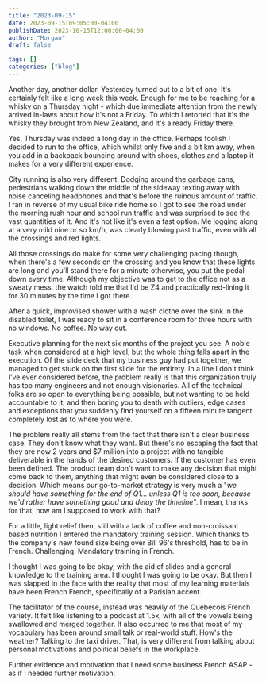 ```yaml
---
title: "2023-09-15"
date: 2023-09-15T09:05:00-04:00
publishDate: 2023-10-15T12:00:00-04:00
author: "Morgan"
draft: false

tags: []
categories: ["blog"]
---
```


Another day, another dollar. Yesterday turned out to a bit of one. It's certainly felt like a long week this week. Enough for me to be reaching for a whisky on a Thursday night - which due immediate attention from the newly arrived in-laws about how it's not a Friday. To which I retorted that it's the whisky they brought from New Zealand, and it's already Friday there.

Yes, Thursday was indeed a long day in the office. Perhaps foolish I decided to run to the office, which whilst only five and a bit km away, when you add in a backpack bouncing around with shoes, clothes and a laptop it makes for a very different experience.

City running is also very different. Dodging around the garbage cans, pedestrians walking down the middle of the sideway texting away with noise canceling headphones and that's before the ruinous amount of traffic. I ran in reverse of my usual bike ride home so I got to see the road under the morning rush hour and school run traffic and was surprised to see the vast quantities of it. And it's not like it's even a fast option. Me jogging along at a very mild nine or so km/h, was clearly blowing past traffic, even with all the crossings and red lights.

All those crossings do make for some very challenging pacing though, when there's a few seconds on the crossing and you know that these lights are long and you'll stand there for a minute otherwise, you put the pedal down every time. Although my objective was to get to the office not as a sweaty mess, the watch told me that I'd be Z4 and practically red-lining it for 30 minutes by the time I got there.

After a quick, improvised shower with a wash clothe over the sink in the disabled toilet, I was ready to sit in a conference room for three hours with no windows. No coffee. No way out.

Executive planning for the next six months of the project you see. A noble task when considered at a high level, but the whole thing falls apart in the execution. Of the slide deck that my business guy had put together, we managed to get stuck on the first slide for the entirety. In a line I don't think I've ever considered before, the problem really is that this organization truly has too many engineers and not enough visionaries. All of the technical folks are so open to everything being possible, but not wanting to be held accountable to it, and then boring you to death with outliers, edge cases and exceptions that you suddenly find yourself on a fifteen minute tangent completely lost as to where you were.

The problem really all stems from the fact that there isn't a clear business case. They don't know what they want. But there's no escaping the fact that they are now 2 years and $7 million into a project with no tangible deliverable in the hands of the desired customers. If the customer has even been defined. The product team don't want to make any decision that might come back to them, anything that might even be considered close to a decision. Which means our go-to-market strategy is very much a "*we should have something for the end of Q1... unless Q1 is too soon, because we'd rather have something good and delay the timeline*". I mean, thanks for that, how am I supposed to work with that?

For a little, light relief then, still with a lack of coffee and non-croissant based nutrition I entered the mandatory training session. Which thanks to the company's new found size being over Bill 96's threshold, has to be in French. Challenging. Mandatory training in French.

I thought I was going to be okay, with the aid of slides and a general knowledge to the training area. I thought I was going to be okay. But then I was slapped in the face with the reality that most of my learning materials have been French French, specifically of a Parisian accent.

The facilitator of the course, instead was heavily of the Quebecois French variety. It felt like listening to a podcast at 1.5x, with all of the vowels being swallowed and merged together. It also occurred to me that most of my vocabulary has been around small talk or real-world stuff. How's the weather? Talking to the taxi driver. That, is very different from talking about personal motivations and political beliefs in the workplace.

Further evidence and motivation that I need some business French ASAP - as if I needed further motivation.
